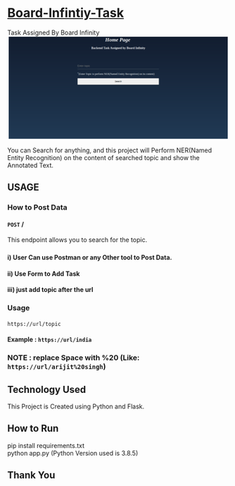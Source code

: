 # [Board-Infintiy-Task](https://backend-bi-task.herokuapp.com/)

Task Assigned By Board Infinity 
![](/taskflask.png)

You can Search for anything, and this project will Perform NER(Named Entity Recognition) on the content of searched topic and show the Annotated Text.

## USAGE

### How to Post Data

#### `POST` /<query>
This endpoint allows you to search for the topic.
### 

#### i) User Can use Postman or any Other tool to Post Data.
#### ii) Use Form to Add Task 
#### iii) just add topic after the url

### Usage
`https://url/topic`
#### Example : `https://url/india`
### NOTE : replace Space with %20 (Like: `https://url/arijit%20singh`)

## Technology Used
This Project is Created using Python and Flask.

## How to Run
pip install requirements.txt<br>
python app.py (Python Version used is 3.8.5)
## Thank You
